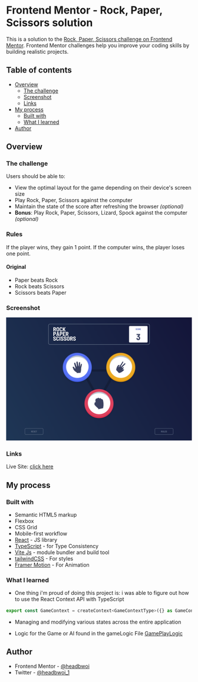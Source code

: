 # Frontend Mentor - Rock, Paper, Scissors solution

This is a solution to the [Rock, Paper, Scissors challenge on Frontend Mentor](https://www.frontendmentor.io/challenges/rock-paper-scissors-game-pTgwgvgH). Frontend Mentor challenges help you improve your coding skills by building realistic projects.

## Table of contents

- [Overview](#overview)
  - [The challenge](#the-challenge)
  - [Screenshot](#screenshot)
  - [Links](#links)
- [My process](#my-process)
  - [Built with](#built-with)
  - [What I learned](#what-i-learned)
- [Author](#author)

## Overview

### The challenge

Users should be able to:

- View the optimal layout for the game depending on their device's screen size
- Play Rock, Paper, Scissors against the computer
- Maintain the state of the score after refreshing the browser _(optional)_
- **Bonus**: Play Rock, Paper, Scissors, Lizard, Spock against the computer _(optional)_

### Rules

If the player wins, they gain 1 point. If the computer wins, the player loses one point.

#### Original

- Paper beats Rock
- Rock beats Scissors
- Scissors beats Paper

### Screenshot

![screenshot](public/screenshot.png)

### Links

Live Site: [click here](https://rock-paper-scissors-game-et-moi.netlify.app/)

## My process

### Built with

- Semantic HTML5 markup
- Flexbox
- CSS Grid
- Mobile-first workflow
- [React](https://reactjs.org/) - JS library
- [TypeScript](https://www.typescriptlang.org/) - for Type Consistency
- [Vite Js](https://vitejs.dev/) - module bundler and build tool
- [tailwindCSS](https://tailwindcss.com/) - For styles
- [Framer Motion](https://www.framer.com/motion/) - For Animation

### What I learned

- One thing i'm proud of doing this project is: i was able to figure out how to use the React Context API with TypeScript

```js
export const GameContext = createContext<GameContextType>({} as GameContextType)
```

- Managing and modifying various states across the entire application

- Logic for the Game or AI found in the gameLogic File [GamePlayLogic](src/components/Game/GamePlayLogic.ts)

## Author

- Frontend Mentor - [@headbwoi](https://www.frontendmentor.io/profile/headbwoi)
- Twitter - [@headbwoi_1](https://www.twitter.com/headbwoi_1)
